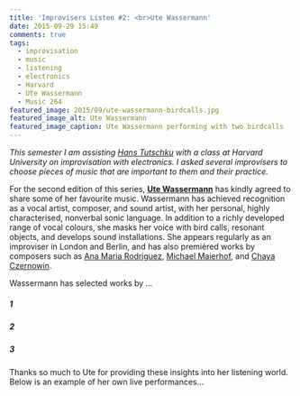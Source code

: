 ```yaml
---
title: 'Improvisers Listen #2: <br>Ute Wassermann'
date: 2015-09-29 15:49
comments: true
tags:
  - improvisation
  - music
  - listening
  - electronics
  - Harvard
  - Ute Wassermann
  - Music 264
featured_image: 2015/09/ute-wassermann-birdcalls.jpg
featured_image_alt: Ute Wassermann
featured_image_caption: Ute Wassermann performing with two birdcalls
---
```


_This semester I am assisting [Hans Tutschku](http://www.tutschku.com/) with a class at Harvard University on improvisation with electronics. I asked several improvisers to choose pieces of music that are important to them and their practice._

For the second edition of this series, [**Ute Wassermann**](http://femmes-savantes.net/lesfemmessavantes/ute-wassermann/) has kindly agreed to share some of her favourite music. Wassermann has achieved recognition as a vocal artist, composer, and sound artist, with her personal, highly characterised, nonverbal sonic language. In addition to a richly developed range of vocal colours, she masks her voice with bird calls, resonant objects, and develops sound installations. She appears regularly as an improviser in London and Berlin, and has also premièred works by composers such as [Ana Maria Rodriguez][2996107f], [Michael Maierhof][a66f235c], and [Chaya Czernowin][66b88a29].

  [2996107f]: https://vimeo.com/46211997 "Ute Wassermann performs Rodriguez’s ‘Code Switching’, on Vimeo"
  [a66f235c]: http://www.thewire.co.uk/audio/the-wire-tapper/the-wire-tapper-33/20 "Hear Ute Wassermann in Maierhof’s ‘splitting 26’"
  [66b88a29]: https://www.youtube.com/watch?v=Ne2ZBLpgzK8 "Czernowin, ‘Six Miniatures And A Simultaneous Song’, featuring Ute Wassermann, on YouTube"

Wassermann has selected works by …

##### 1

<p class="embed-container"></p>

##### 2

<p class="embed-container"></p>

##### 3

<p class="embed-container"></p>

Thanks so much to Ute for providing these insights into her listening world. Below is an example of her own live performances…

<p class="embed-container"></p>
